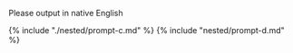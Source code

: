 Please output in native English

{% include "./nested/prompt-c.md" %}
{% include "nested/prompt-d.md" %}
